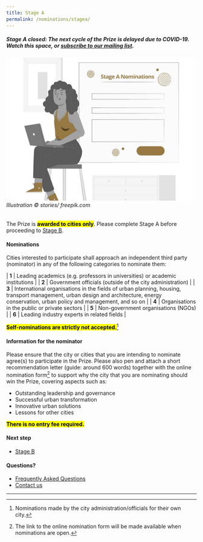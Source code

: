 ```yaml
---
title: Stage A
permalink: /nominations/stagea/
---
```


##### **Stage A closed:** The next cycle of the Prize is delayed due to COVID-19. Watch this space, or [subscribe to our mailing list](https://go.gov.sg/newsletter).

###### ![Stage A Nominations](/images/stage-a-nominations.jpg/)Illustration © stories/ freepik.com

The Prize is **<mark>awarded to cities only</mark>**. Please complete Stage A before proceeding to [Stage B](/nominations/stageb/).

#### **Nominations**

Cities interested to participate shall approach an independent third party (nominator) in any of the following categories to nominate them:

| **1** |  Leading academics (e.g. professors in universities) or academic institutions |
| **2** |  Government officials (outside of the city administration) |
| **3** |  International organisations in the fields of urban planning, housing, transport management, urban design and architecture, energy conservation, urban policy and management, and so on |
| **4** |  Organisations in the public or private sectors |
| **5** |  Non-government organisations (NGOs) |
| **6** |  Leading industry experts in related fields |

**<mark>Self-nominations are strictly not accepted.</mark>**[^1]

#### **Information for the nominator**

Please ensure that the city or cities that you are intending to nominate agree(s) to participate in the Prize. Please also pen and attach a short recommendation letter (guide: around 600 words) together with the online nomination form[^2] to support why the city that you are nominating should win the Prize, covering aspects such as: 

- Outstanding leadership and governance
- Successful urban transformation
- Innovative urban solutions
- Lessons for other cities

**<mark>There is no entry fee required.</mark>**

#### **Next step**

- [Stage B](/nominations/stageb/)

#### **Questions?**

- [Frequently Asked Questions](/faq/) 
- [Contact us](/contact-us/)

---

[^1]: Nominations made by the city administration/officials for their own city. 
[^2]: The link to the online nomination form will be made available when nominations are open.
